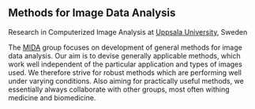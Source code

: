 ## Methods for Image Data Analysis

Research in Computerized Image Analysis at [Uppsala University](https://www.uu.se/en), Sweden

The [MIDA](http://www.it.uu.se/research/visual_information_and_interaction/research/mida) group focuses on development of general methods for image data analysis. Our aim is to devise generally applicable methods, which work well independent of the particular application and types of images used. We therefore strive for robust methods which are performing well under varying conditions. Also aiming for practically useful methods, we essentially always collaborate with other groups, most often withing medicine and biomedicine.
